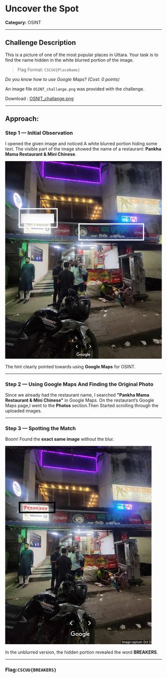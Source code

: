 
# Uncover the Spot
**Category:** OSINT  

---

## Challenge Description
This is a picture of one of the most popular places in Uttara. Your task is to find the name hidden in the white blurred portion of the image.  
> Flag Format: `CSCUU{PlaceName}`


*Do you know how to use Google Maps? (Cost: 0 points)*


An image file `OSINT_challange.png` was provided with the challenge.

Download : [OSNIT_challange.png](../Image_Folder/OSNIT_challange.png)

---

## Approach:

### Step 1 — Initial Observation
I opened the given image and noticed A white blurred portion hiding some text.
The visible part of the image showed the name of a restaurant: **Pankha Mama Restaurant & Mini Chinese**.

![Image1](../Image_Folder/OSINT_challange.jpg)

The hint clearly pointed towards using **Google Maps** for OSINT.

---

### Step 2 — Using Google Maps And Finding the Original Photo
Since we already had the restaurant name, I searched **"Pankha Mama Restaurant & Mini Chinese"** in Google Maps.
On the restaurant’s Google Maps page,I went to the **Photos** section.Then Started scrolling through the uploaded images.

---

### Step 3 — Spotting the Match
Boom! Found the **exact same image** without the blur.  

![Image2](../Image_Folder/OSINT_challange_2.jpg)

In the unblurred version, the hidden portion revealed the word **BREAKERS**.

---

### Flag:``CSCUU{BREAKERS}``
